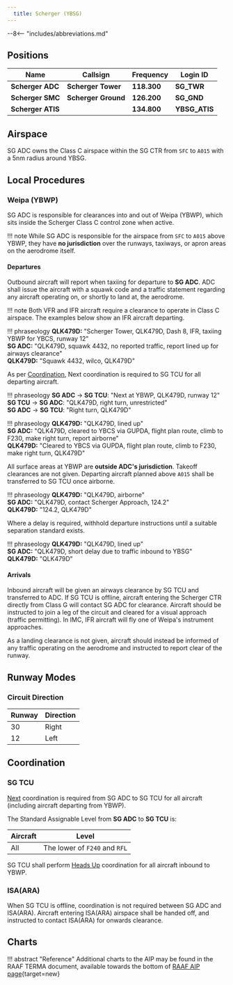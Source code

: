 ```yaml
---
  title: Scherger (YBSG)
---
```


--8<-- "includes/abbreviations.md"

## Positions

| Name               | Callsign       | Frequency        | Login ID              |
| ------------------ | -------------- | ---------------- | --------------------------------------|
| **Scherger ADC**    | **Scherger Tower**  | **118.300**         | **SG_TWR**        |
| **Scherger SMC**    | **Scherger Ground**  | **126.200**      | **SG_GND**        |
| **Scherger ATIS**    |   | **134.800**         | **YBSG_ATIS**       |

## Airspace
SG ADC owns the Class C airspace within the SG CTR from `SFC` to `A015` with a 5nm radius around YBSG.

## Local Procedures
### Weipa (YBWP)
SG ADC is responsible for clearances into and out of Weipa (YBWP), which sits inside the Scherger Class C control zone when active.

!!! note
    While SG ADC is responsible for the airspace from `SFC` to `A015` above YBWP, they have **no jurisdiction** over the runways, taxiways, or apron areas on the aerodrome itself.

#### Departures
Outbound aircraft will report when taxiing for departure to **SG ADC**. ADC shall issue the aircraft with a squawk code and a traffic statement regarding any aircraft operating on, or shortly to land at, the aerodrome.

!!! note
    Both VFR and IFR aircraft require a clearance to operate in Class C airspace.  The examples below show an IFR aircraft departing.

!!! phraseology
    **QLK479D:** "Scherger Tower, QLK479D, Dash 8, IFR, taxiing YBWP for YBCS, runway 12"  
    **SG ADC:** "QLK479D, squawk 4432, no reported traffic, report lined up for airways clearance"  
    **QLK479D:** "Squawk 4432, wilco, QLK479D"

As per [Coordination](#sg-tcu), Next coordination is required to SG TCU for all departing aircraft.

!!! phraseology 
    <span class="hotline">**SG ADC** -> **SG TCU**</span>: "Next at YBWP, QLK479D, runway 12"  
    <span class="hotline">**SG TCU** -> **SG ADC**</span>: "QLK479D, right turn, unrestricted"  
    <span class="hotline">**SG ADC** -> **SG TCU**</span>: "Right turn, QLK479D"

!!! phraseology
    **QLK479D:** "QLK479D, lined up"  
    **SG ADC:** "QLK479D, cleared to YBCS via GUPDA, flight plan route, climb to F230, make right turn, report airborne"  
    **QLK479D:** "Cleared to YBCS via GUPDA, flight plan route, climb to F230, make right turn, QLK479D" 

All surface areas at YBWP are **outside ADC's jurisdiction**. Takeoff clearances are not given. Departing aircraft planned above `A015` shall be transferred to SG TCU once airborne.

!!! phraseology
    **QLK479D:** "QLK479D, airborne"  
    **SG ADC:** "QLK479D, contact Scherger Approach, 124.2"  
    **QLK479D:** "124.2, QLK479D" 

Where a delay is required, withhold departure instructions until a suitable separation standard exists.

!!! phraseology
    **QLK479D:** "QLK479D, lined up"  
    **SG ADC:** "QLK479D, short delay due to traffic inbound to YBSG"  
    **QLK479D:** "QLK479D"


#### Arrivals
Inbound aircraft will be given an airways clearance by SG TCU and transferred to ADC. If SG TCU is offline, aircraft entering the Scherger CTR directly from Class G will contact SG ADC for clearance. Aircraft should be instructed to join a leg of the circuit and cleared for a visual approach (traffic permitting).  In IMC, IFR aircraft will fly one of Weipa's instrument approaches.

As a landing clearance is not given, aircraft should instead be informed of any traffic operating on the aerodrome and instructed to report clear of the runway.

## Runway Modes
### Circuit Direction
| Runway | Direction |
| ------ | ----------|
| 30     | Right  |
| 12     | Left |

## Coordination
### SG TCU
[Next](../../controller-skills/coordination.md#next) coordination is required from SG ADC to SG TCU for all aircraft (including aircraft departing from YBWP).

The Standard Assignable Level from **SG ADC** to **SG TCU** is:

| Aircraft | Level |
| ------- | ------- |
| All | The lower of `F240` and `RFL` |

SG TCU shall perform [Heads Up](../../controller-skills/coordination.md#heads-up) coordination for all aircraft inbound to YBWP.

### ISA(ARA)
When SG TCU is offline, coordination is not required between SG ADC and ISA(ARA). Aircraft entering ISA(ARA) airspace shall be handed off, and instructed to contact ISA(ARA) for onwards clearance.

## Charts
!!! abstract "Reference"
    Additional charts to the AIP may be found in the RAAF TERMA document, available towards the bottom of [RAAF AIP page](https://ais-af.airforce.gov.au/australian-aip){target=new}